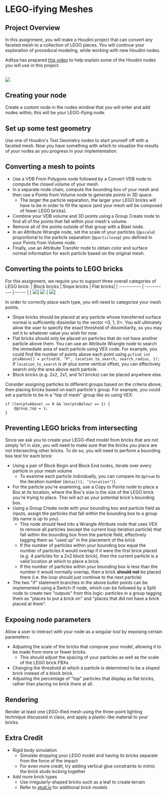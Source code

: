 # LEGO-ifying Meshes

## Project Overview
In this assignment, you will make a Houdini project that can convert any faceted mesh to a collection of LEGO pieces.
You will continue your exploration of procedural modeling, while working with new Houdini nodes.

Aditya has prepared [this video](https://drive.google.com/file/d/1G9gQGdfXqjnIJN506FEyxsK1wS7M55hL/view) to help explain
some of the Houdini nodes you will use in this project.

![](lego_monster.png)
---

## Creating your node
Create a custom node in the nodes window that you will enter and add nodes within; this will be your LEGO-ifying node.

## Set up some test geometry
Use one of Houdini's Test Geometry nodes to start yourself off with a faceted mesh.
Now you have something with which to visualize the results of your nodes as you progress in your implementation.

## Converting a mesh to points
- Use a VDB From Polygons node followed by a Convert VDB node to compute the closed volume of your mesh.
- In a separate node chain, compute the bounding box of your mesh and then use a Points from Volume node to generate points in 3D space.
  - The larger the particle separation, the larger your LEGO bricks will have to be in order to fill the space (and your mesh will be composed of fewer LEGO bricks).
- Combine your VDB volume and 3D points using a Group Create node to find all of the points that fall within your mesh's volume.
- Remove all of the points outside of that group with a Blast node.
- In an Attribute Wrangle node, set the scale of your particles (`@pscale`) proportional to the particle separation (`@particlesep`) you defined in your Points from Volume node.
- Finally, use an Attribute Transfer node to obtain color and surface normal information for each particle based on the original mesh.

## Converting the points to LEGO bricks
For this assignment, we require you to support three overall categories of LEGO brick:
| Block bricks        | Slope bricks         | Flat bricks|
| -----------         | -----------          |------              |
| ![](block_brick.png)| ![](slope_brick.png) | ![](flat_brick.png)|

In order to correctly place each type, you will need to categorize your mesh points.
- Slope bricks should be placed at any particle whose transferred surface normal is sufficiently dissimilar to the vector <0, 1, 0>.
You will ultimately allow the user to specify the exact threshold of dissimiliarity, so you may set it to whatever value you wish for now.
- Flat bricks should only be placed on particles that do not have another particle above them.
You can use an Attribute Wrangle node to search the immediate area of each particle using VEX code.
For example, you could find the number of points above each point using `pcfind`: `int ptsAbove[] = pcfind(0, "P", location_to_search, search_radius, 1);`
If `location_to_search` is `@P` plus some vertical offset, you can effectively search only the area above each particle.
- Block bricks (e.g. 2x2, 2x1, and 1x1 bricks) can be placed anywhere else.

Consider assigning particles to different groups based on the criteria above, then placing bricks based on each particle's group.
For example, you could set a particle to be in a "top of mesh" group like so using VEX:
```
if (len(ptsAbove) == 0 && len(ptsBelow) == 1) {
    @group_top = 1;
}
```

## Preventing LEGO bricks from intersecting
Since we ask you to create your LEGO-ified model from bricks that are not simply 1x1 in size, you will need to make sure that
the bricks you place are not intersecting other bricks. To do so, you will need to perform a bounding box test for each brick:
- Using a pair of Block Begin and Block End nodes, iterate over every particle in your mesh volume
  - To examine each particle individually, you can compare its `@ptnum` to the iteration number (`detail(1, "iteration")`).
- For the particle you're examining, use a Copy to Points node to place a Box at its location,
where the Box's size is the size of the LEGO brick you're trying to place. Thsi will act as your potential brick's bounding box.
- Using a Group Create node with your bounding box and particle field as inputs,
assign the particles that fall within the bounding box to a group (its name is up to you).
  - This node should feed into a Wrangle Attribute node that uses VEX to remove all particles
(except the current loop iteration particle) that fall within the bounding box
from the particle field, effectively tagging them as "used up" in the placement of the brick
  - If the number of particles within your bounding box equal the number of particles it
would overlap if it were the first brick placed (e.g. 4 particles for a 2x2 block brick),
then the current particle is a valid location at which to place a brick.
  - If the number of particles within your bounding box is less than the number it would normally overlap,
then a brick __should not__ be placed there (i.e. the loop should just continue to the next particle)
- The two "if" statement branches in the above bullet points can be implemented using a Switch-If node,
 which can be followed by a Split node to create two "outputs" from this logic: particles in a group tagging them as
"places to put a brick on" and "places that did not have a brick placed at them".

## Exposing node parameters
Allow a user to interact with your node as a singular tool by exposing certain parameters:
- Adjusting the scale of the bricks that compose your model, allowing it to be made from more or fewer bricks.
  - This should adjust the spacing of your particles as well as the scale of the LEGO brick FBXs
- Changing the threshold at which a particle is determined to be a sloped brick instead of a block brick.
- Adjusting the percentage of "top" particles that display as flat bricks, rather than placing no brick there at all.

## Rendering
Render at least one LEGO-ified mesh using the three-point lighting technique discussed in class, and apply a plastic-like material to your bricks.

## Extra Credit
- Rigid body simulation
  - Simulate dropping your LEGO model and having its bricks separate from the force of the impact
  - For even more credit, try adding vertical glue constraints to mimic the brick studs locking together
- Add more brick types
  - Use irregularly-shaped bricks such as a leaf to create terrain
  - Refer to [stud.io](https://www.bricklink.com/v3/studio/download.page) for additional brick models
